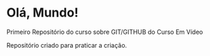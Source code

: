 # Olá, Mundo!
 Primeiro Repositório do curso sobre GIT/GITHUB do Curso Em Vídeo

 Repositório criado para praticar a criação.
